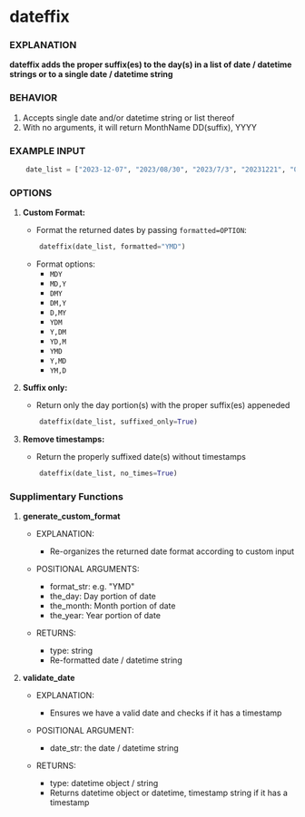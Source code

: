 # dateffix

### EXPLANATION
**dateffix adds the proper suffix(es) to the day(s) in a list of date / datetime strings or to a single date / datetime string**

### BEHAVIOR
1. Accepts single date and/or datetime string or list thereof
2. With no arguments, it will return MonthName DD(suffix), YYYY

### EXAMPLE INPUT
```python
    date_list = ["2023-12-07", "2023/08/30", "2023/7/3", "20231221", "01/25/1809", "02-21-2023", "30-Aug-2023", "Sep 23, 2023", "April 20, 2023", "21 May 2020", "Fri, 22 December 2023", "2023-10-07 15:30:10", "Sat, 9 Dec 2023 15:30:10 +0000", "1909-11-12T15:30:15.123456Z"]
```

### OPTIONS
1. **Custom Format:**
    - Format the returned dates by passing `formatted=OPTION`:
    ```python
        dateffix(date_list, formatted="YMD")
    ```
    - Format options:
        - `MDY`
        - `MD,Y`
        - `DMY`
        - `DM,Y`
        - `D,MY`
        - `YDM`
        - `Y,DM`
        - `YD,M`
        - `YMD`
        - `Y,MD`
        - `YM,D`
    
2. **Suffix only:**
    - Return only the day portion(s) with the proper suffix(es) appeneded
    ```python
        dateffix(date_list, suffixed_only=True)
    ```

3. **Remove timestamps:**
    - Return the properly suffixed date(s) without timestamps
    ```python
        dateffix(date_list, no_times=True)
    ```

### Supplimentary Functions
1. **generate_custom_format**
    - EXPLANATION:
        - Re-organizes the returned date format according to custom input

    - POSITIONAL ARGUMENTS:
        - format_str: e.g. "YMD"
        - the_day: Day portion of date
        - the_month: Month portion of date
        - the_year: Year portion of date

    - RETURNS:
        - type: string
        - Re-formatted date / datetime string

2. **validate_date**
    - EXPLANATION:
        - Ensures we have a valid date and checks if it has a timestamp

    - POSITIONAL ARGUMENT:
        - date_str: the date / datetime string

    - RETURNS:
        - type: datetime object / string
        - Returns datetime object or datetime, timestamp string if it has a timestamp